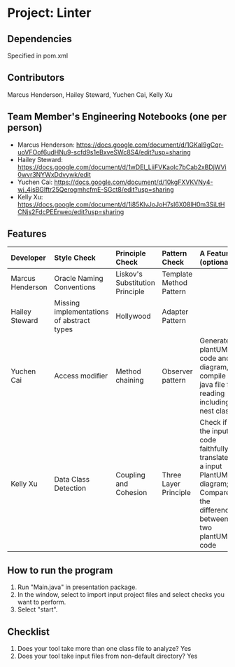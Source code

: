 # Project: Linter

## Dependencies
Specified in pom.xml

## Contributors
Marcus Henderson, Hailey Steward,  Yuchen Cai, Kelly Xu

## Team Member's Engineering Notebooks (one per person)
- Marcus Henderson: https://docs.google.com/document/d/1GKaI9gCqr-uoVFOof6udHNu9-scfd9s1eBxveSWc8S4/edit?usp=sharing 
- Hailey Steward: https://docs.google.com/document/d/1wDEl_LiiFVKaoIc7bCab2xBDjWVi0wvr3NYWxDdvywk/edit
- Yuchen Cai: https://docs.google.com/document/d/10kgFXVKVNy4-wj_4jsBGIftr25QerogmhcfmE-SGct8/edit?usp=sharing
- Kelly Xu: https://docs.google.com/document/d/1i85KlvJoJoH7sI6X08lH0m3SiLtHCNjs2FdcPEErweo/edit?usp=sharing
## Features


| Developer | Style Check | Principle Check | Pattern Check | A Feature (optional)                                                                                                      |
|:----------|:------------|:----------------|:--------------|:--------------------------------------------------------------------------------------------------------------------------|
| Marcus Henderson      |    Oracle Naming Conventions        |       Liskov's Substitution Principle          |     Template Method Pattern          |                                                                                                                           |
| Hailey Steward    |  Missing implementations of abstract types     |        Hollywood         |     Adapter Pattern          |                                                                                                                           |
| Yuchen Cai      | Access modifier | Method chaining | Observer pattern | Generate plantUML code and diagram, compile java file for reading including nest class                                                                                        |
| Kelly Xu     | Data Class Detection | Coupling and Cohesion | Three Layer Principle | Check if the input code faithfully translates a input PlantUML diagram; Compare the differences between two plantUML code |

## How to run the program
1. Run "Main.java" in presentation package. 
2. In the window, select to import input project files and select checks you want to perform. 
3. Select "start". 

## Checklist
1. Does your tool take more than one class file to analyze? Yes
2. Does your tool take input files from non-default directory? Yes

